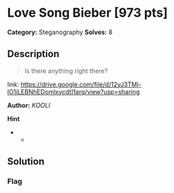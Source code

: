 # Love Song Bieber [973 pts]

**Category:** Steganography
**Solves:** 8

## Description
>Is there anything right there?

link: https://drive.google.com/file/d/12yJ3TMj-lO1iLEBNhEDomlxycdtI1arq/view?usp=sharing

**Author:** *_KOOLI_*

**Hint**
* -

## Solution

### Flag

